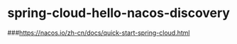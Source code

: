 # spring-cloud-hello-nacos-discovery

###https://nacos.io/zh-cn/docs/quick-start-spring-cloud.html




